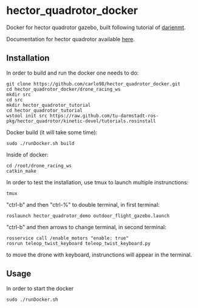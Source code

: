 # hector_quadrotor_docker
Docker for hector quadrotor gazebo, built following tutorial of [darienmt](https://darienmt.com/autonomous-flight/2018/10/20/flying-ros-and-hector.html).

Documentation for hector quadrotor available [here](http://wiki.ros.org/hector_quadrotor).

## Installation
In order to build and run the docker one needs to do:
```
git clone https://github.com/carlo98/hector_quadrotor_docker.git
cd hector_quadrotor_docker/drone_racing_ws
mkdir src
cd src
mkdir hector_quadrotor_tutorial
cd hector_quadrotor_tutorial 
wstool init src https://raw.github.com/tu-darmstadt-ros-pkg/hector_quadrotor/kinetic-devel/tutorials.rosinstall
```
Docker build (it will take some time):
```
sudo ./runDocker.sh build
```
Inside of docker:
```
cd /root/drone_racing_ws
catkin_make
```
In order to test the installation, use tmux to launch multiple instrunctions:
```
tmux
```
"ctrl-b" and then "ctrl-%" to double terminal, in first terminal:
```
roslaunch hector_quadrotor_demo outdoor_flight_gazebo.launch
```
"ctrl-b" and then arrows to change terminal, in second terminal:
```
rosservice call /enable_motors "enable: true"
rosrun teleop_twist_keyboard teleop_twist_keyboard.py
```
to move the drone with keyboard, instrunctions will appear in the terminal.

## Usage
In order to start the docker
```
sudo ./runDocker.sh
```
